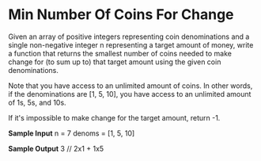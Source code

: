 # Min Number Of Coins For Change


  Given an array of positive integers representing coin denominations and a
  single non-negative integer n representing a target amount of
  money, write a function that returns the smallest number of coins needed to
  make change for (to sum up to) that target amount using the given coin
  denominations.


  Note that you have access to an unlimited amount of coins. In other words, if
  the denominations are [1, 5, 10], you have access to an unlimited
  amount of 1s, 5s, and 10s.


  If it's impossible to make change for the target amount, return
  -1.

**Sample Input**
n = 7
denoms = [1, 5, 10]

**Sample Output**
3 // 2x1 + 1x5

